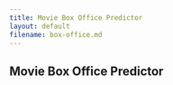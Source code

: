 ```yaml
---
title: Movie Box Office Predictor
layout: default
filename: box-office.md
--- 
```


## Movie Box Office Predictor
